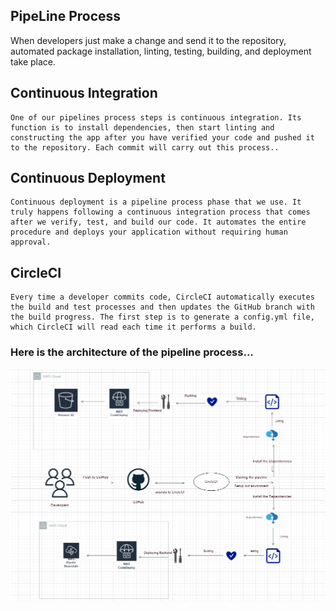## PipeLine Process

When developers just make a change and send it to the repository, automated package installation, linting, testing, building, and deployment take place.

## Continuous Integration
    One of our pipelines process steps is continuous integration. Its function is to install dependencies, then start linting and constructing the app after you have verified your code and pushed it to the repository. Each commit will carry out this process..

## Continuous Deployment
    Continuous deployment is a pipeline process phase that we use. It truly happens following a continuous integration process that comes after we verify, test, and build our code. It automates the entire procedure and deploys your application without requiring human approval.

## CircleCI
    Every time a developer commits code, CircleCI automatically executes the build and test processes and then updates the GitHub branch with the build progress. The first step is to generate a config.yml file, which CircleCI will read each time it performs a build.


### Here is the architecture of the pipeline process...

![PipeLine Process](https://github.com/AlyZakaria/Host-FullStackApp-CircleCI/blob/main/Screenshots/pipelineProcess.png)



